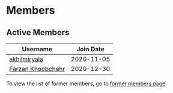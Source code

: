 # Members

## Active Members

|**Username**|**Join Date**|
|------------|-------------|
|[akhilmiryala](./profiles/akhilmiryala.md)|2020-11-05|
|[Farzan Khoobchehr](./profiles/farzankh.md)|2020-12-30|
To view the list of former members, go to [former members page](former-team.md).
